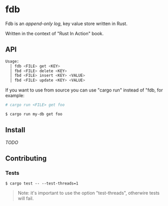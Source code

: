 # fdb

Fdb is an _append-only log_, key value store written in Rust.

Written in the context of "Rust In Action" book.

## API

```bash
Usage:
  │ fdb <FILE> get <KEY>
  │ fbd <FILE> delete <KEY>
  │ fbd <FILE> insert <KEY> <VALUE>
  │ fbd <FILE> update <KEY> <VALUE>
```

If you want to use from source you can use "cargo run" instead of "fdb, for example:

```bash
# cargo run <FILE> get foo

$ cargo run my-db get foo
```

## Install

_TODO_

## Contributing

### Tests

```
$ cargo test -- --test-threads=1
```

> Note: it's important to use the option "test-threads", otherwire tests will fail.
